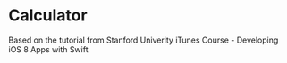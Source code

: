 # Calculator

Based on the tutorial from Stanford Univerity iTunes Course - Developing iOS 8 Apps with Swift
